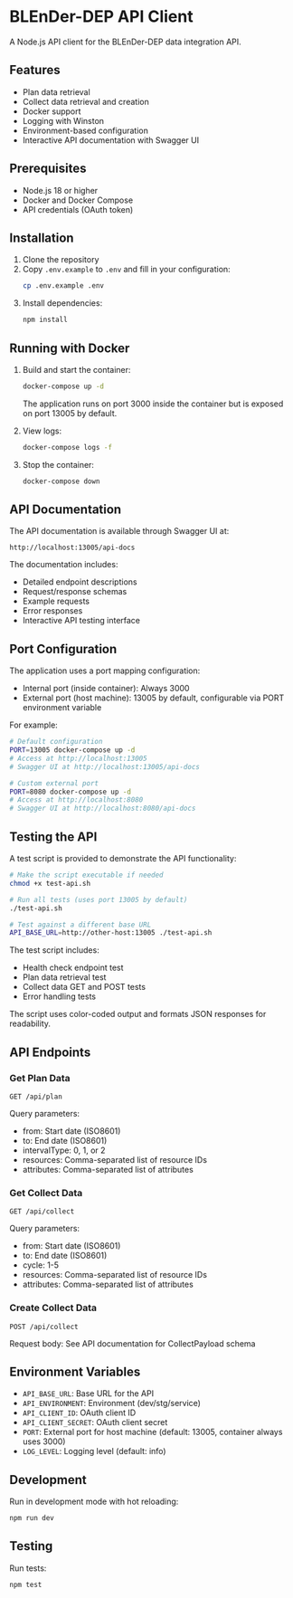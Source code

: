 # BLEnDer-DEP API Client

A Node.js API client for the BLEnDer-DEP data integration API.

## Features

- Plan data retrieval
- Collect data retrieval and creation
- Docker support
- Logging with Winston
- Environment-based configuration
- Interactive API documentation with Swagger UI

## Prerequisites

- Node.js 18 or higher
- Docker and Docker Compose
- API credentials (OAuth token)

## Installation

1. Clone the repository
2. Copy `.env.example` to `.env` and fill in your configuration:
   ```bash
   cp .env.example .env
   ```
3. Install dependencies:
   ```bash
   npm install
   ```

## Running with Docker

1. Build and start the container:
   ```bash
   docker-compose up -d
   ```
   The application runs on port 3000 inside the container but is exposed on port 13005 by default.

2. View logs:
   ```bash
   docker-compose logs -f
   ```

3. Stop the container:
   ```bash
   docker-compose down
   ```

## API Documentation

The API documentation is available through Swagger UI at:
```
http://localhost:13005/api-docs
```

The documentation includes:
- Detailed endpoint descriptions
- Request/response schemas
- Example requests
- Error responses
- Interactive API testing interface

## Port Configuration

The application uses a port mapping configuration:
- Internal port (inside container): Always 3000
- External port (host machine): 13005 by default, configurable via PORT environment variable

For example:
```bash
# Default configuration
PORT=13005 docker-compose up -d
# Access at http://localhost:13005
# Swagger UI at http://localhost:13005/api-docs

# Custom external port
PORT=8080 docker-compose up -d
# Access at http://localhost:8080
# Swagger UI at http://localhost:8080/api-docs
```

## Testing the API

A test script is provided to demonstrate the API functionality:

```bash
# Make the script executable if needed
chmod +x test-api.sh

# Run all tests (uses port 13005 by default)
./test-api.sh

# Test against a different base URL
API_BASE_URL=http://other-host:13005 ./test-api.sh
```

The test script includes:
- Health check endpoint test
- Plan data retrieval test
- Collect data GET and POST tests
- Error handling tests

The script uses color-coded output and formats JSON responses for readability.

## API Endpoints

### Get Plan Data
```
GET /api/plan
```
Query parameters:
- from: Start date (ISO8601)
- to: End date (ISO8601)
- intervalType: 0, 1, or 2
- resources: Comma-separated list of resource IDs
- attributes: Comma-separated list of attributes

### Get Collect Data
```
GET /api/collect
```
Query parameters:
- from: Start date (ISO8601)
- to: End date (ISO8601)
- cycle: 1-5
- resources: Comma-separated list of resource IDs
- attributes: Comma-separated list of attributes

### Create Collect Data
```
POST /api/collect
```
Request body: See API documentation for CollectPayload schema

## Environment Variables

- `API_BASE_URL`: Base URL for the API
- `API_ENVIRONMENT`: Environment (dev/stg/service)
- `API_CLIENT_ID`: OAuth client ID
- `API_CLIENT_SECRET`: OAuth client secret
- `PORT`: External port for host machine (default: 13005, container always uses 3000)
- `LOG_LEVEL`: Logging level (default: info)

## Development

Run in development mode with hot reloading:
```bash
npm run dev
```

## Testing

Run tests:
```bash
npm test
``` 